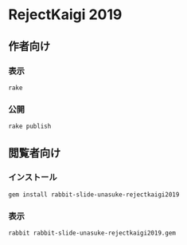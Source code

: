 # RejectKaigi 2019

## 作者向け

### 表示

    rake

### 公開

    rake publish

## 閲覧者向け

### インストール

    gem install rabbit-slide-unasuke-rejectkaigi2019

### 表示

    rabbit rabbit-slide-unasuke-rejectkaigi2019.gem

